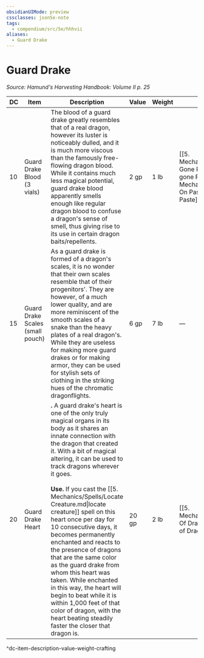 ```yaml
---
obsidianUIMode: preview
cssclasses: json5e-note
tags:
  - compendium/src/5e/hhhvii
aliases:
  - Guard Drake
---
```

# Guard Drake
*Source: Hamund's Harvesting Handbook: Volume II p. 25* 

| DC | Item | Description | Value | Weight | Crafting |
|----|------|-------------|-------|--------|----------|
| 10 | Guard Drake Blood (3 vials) | The blood of a guard drake greatly resembles that of a real dragon, however its luster is noticeably dulled, and it is much more viscous than the famously free-flowing dragon blood. While it contains much less magical potential, guard drake blood apparently smells enough like regular dragon blood to confuse a dragon's sense of smell, thus giving rise to its use in certain dragon baits/repellents. | 2 gp | 1 lb | [[5. Mechanics/Items/Dra Gone Paste.md\|Dra-gone Paste]] or [[5. Mechanics/Items/Drag On Paste.md\|Drag-on Paste]] |
| 15 | Guard Drake Scales (small pouch) | As a guard drake is formed of a dragon's scales, it is no wonder that their own scales resemble that of their progenitors'. They are however, of a much lower quality, and are more reminiscent of the smooth scales of a snake than the heavy plates of a real dragon's. While they are useless for making more guard drakes or for making armor, they can be used for stylish sets of clothing in the striking hues of the chromatic dragonflights. | 6 gp | 7 lb | — |
| 20 | Guard Drake Heart | **.** A guard drake's heart is one of the only truly magical organs in its body as it shares an innate connection with the dragon that created it. With a bit of magical altering, it can be used to track dragons wherever it goes.<br /><br />**Use.** If you cast the [[5. Mechanics/Spells/Locate Creature.md\|locate creature]] spell on this heart once per day for 10 consecutive days, it becomes permanently enchanted and reacts to the presence of dragons that are the same color as the guard drake from whom this heart was taken. While enchanted in this way, the heart will begin to beat while it is within 1,000 feet of that color of dragon, with the heart beating steadily faster the closer that dragon is. | 20 gp | 2 lb | [[5. Mechanics/Items/Amulet Of Dragonkin.md\|Amulet of Dragonkin]] |
^dc-item-description-value-weight-crafting
